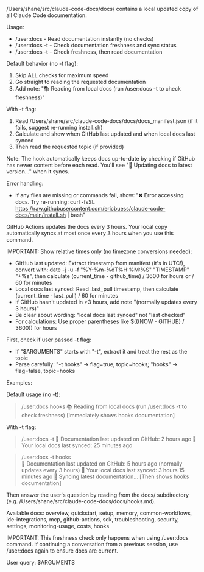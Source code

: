 /Users/shane/src/claude-code-docs/docs/ contains a local updated copy of all Claude Code documentation.

Usage:
- /user:docs <topic> - Read documentation instantly (no checks)
- /user:docs -t - Check documentation freshness and sync status
- /user:docs -t <topic> - Check freshness, then read documentation

Default behavior (no -t flag):
1. Skip ALL checks for maximum speed
2. Go straight to reading the requested documentation
3. Add note: "📚 Reading from local docs (run /user:docs -t to check freshness)"

With -t flag:
1. Read /Users/shane/src/claude-code-docs/docs/docs_manifest.json (if it fails, suggest re-running install.sh)
2. Calculate and show when GitHub last updated and when local docs last synced
3. Then read the requested topic (if provided)

Note: The hook automatically keeps docs up-to-date by checking if GitHub has newer content before each read. You'll see "🔄 Updating docs to latest version..." when it syncs.

Error handling:
- If any files are missing or commands fail, show: "❌ Error accessing docs. Try re-running: curl -fsSL https://raw.githubusercontent.com/ericbuess/claude-code-docs/main/install.sh | bash"

GitHub Actions updates the docs every 3 hours. Your local copy automatically syncs at most once every 3 hours when you use this command.

IMPORTANT: Show relative times only (no timezone conversions needed):
- GitHub last updated: Extract timestamp from manifest (it's in UTC!), convert with: date -j -u -f "%Y-%m-%dT%H:%M:%S" "TIMESTAMP" "+%s", then calculate (current_time - github_time) / 3600 for hours or / 60 for minutes
- Local docs last synced: Read .last_pull timestamp, then calculate (current_time - last_pull) / 60 for minutes
- If GitHub hasn't updated in >3 hours, add note "(normally updates every 3 hours)"
- Be clear about wording: "local docs last synced" not "last checked"
- For calculations: Use proper parentheses like $(((NOW - GITHUB) / 3600)) for hours

First, check if user passed -t flag:
- If "$ARGUMENTS" starts with "-t", extract it and treat the rest as the topic
- Parse carefully: "-t hooks" → flag=true, topic=hooks; "hooks" → flag=false, topic=hooks

Examples:

Default usage (no -t):
> /user:docs hooks
📚 Reading from local docs (run /user:docs -t to check freshness)
[Immediately shows hooks documentation]

With -t flag:
> /user:docs -t
📅 Documentation last updated on GitHub: 2 hours ago
📅 Your local docs last synced: 25 minutes ago

> /user:docs -t hooks  
📅 Documentation last updated on GitHub: 5 hours ago (normally updates every 3 hours)
📅 Your local docs last synced: 3 hours 15 minutes ago
🔄 Syncing latest documentation...
[Then shows hooks documentation]

Then answer the user's question by reading from the docs/ subdirectory (e.g. /Users/shane/src/claude-code-docs/docs/hooks.md).

Available docs: overview, quickstart, setup, memory, common-workflows, ide-integrations, mcp, github-actions, sdk, troubleshooting, security, settings, monitoring-usage, costs, hooks

IMPORTANT: This freshness check only happens when using /user:docs command. If continuing a conversation from a previous session, use /user:docs again to ensure docs are current.

User query: $ARGUMENTS
